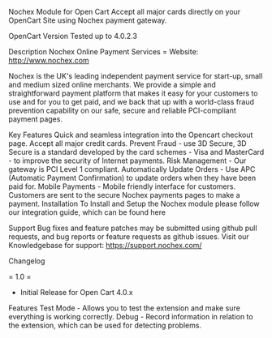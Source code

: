 Nochex Module for Open Cart
Accept all major cards directly on your OpenCart Site using Nochex payment gateway.

OpenCart Version Tested up to 4.0.2.3

Description
Nochex Online Payment Services = Website: http://www.nochex.com

Nochex is the UK's leading independent payment service for start-up, small and medium sized online merchants. We provide a simple and straightforward payment platform that makes it easy for your customers to use and for you to get paid, and we back that up with a world-class fraud prevention capability on our safe, secure and reliable PCI-compliant payment pages.

Key Features
Quick and seamless integration into the Opencart checkout page.
Accept all major credit cards.
Prevent Fraud - use 3D Secure, 3D Secure is a standard developed by the card schemes - Visa and MasterCard - to improve the security of Internet payments.
Risk Management - Our gateway is PCI Level 1 compliant.
Automatically Update Orders - Use APC (Automatic Payment Confirmation) to update orders when they have been paid for.
Mobile Payments - Mobile friendly interface for customers.
Customers are sent to the secure Nochex payments pages to make a payment.
Installation
To Install and Setup the Nochex module please follow our integration guide, which can be found here

Support
Bug fixes and feature patches may be submitted using github pull requests, and bug reports or feature requests as github issues. Visit our Knowledgebase for support: https://support.nochex.com/

Changelog

= 1.0 = 

- Initial Release for Open Cart 4.0.x

Features
Test Mode - Allows you to test the extension and make sure everything is working correctly.
Debug - Record information in relation to the extension, which can be used for detecting problems.
